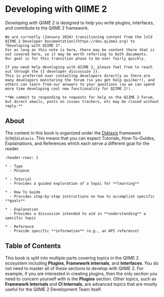 # Developing with QIIME 2

*Developing with QIIME 2* is designed to help you write plugins, interfaces, and contribute to the QIIME 2 framework.

```{note}
We are currently (January 2024) transitioning content from the [old QIIME 2 Developer Documentation](https://dev.qiime2.org) to *Developing with QIIME 2*.
For as long as this note is here, there may be content there that is not covered here, so it may be worth referring to both documents.
Our goal is for this transition phase to be over fairly quickly.
```

```{note}
If you need help developing with QIIME 2, please feel free to reach out through the {{ developer_discussion }}.
This is preferred over contacting developers directly as there are many developers monitoring the forum (so you get help quicker!), and others can learn from our answers to your questions (so we can spend more time developing cool new functionality for QIIME 2!).

**We commit to responding to requests for help on the QIIME 2 Forum, but direct emails, posts on issues trackers, etc may be closed without reply.**
```

## About
The content in this book is organized under the [Diátaxis](https://diataxis.fr/) framework {cite}`diataxis`.
This means that you can expect Tutorials, How-To-Guides, Explainations, and References which each serve a different goal for the reader.

```{list-table}
:header-rows: 1

* - Type
  - Purpose

* - Tutorial
  - Provides a guided exploration of a topic for **learning**

* - How To Guide
  - Provides step-by-step instructions on how to accomplish specific **goals**

* - Explanation
  - Provides a discussion intended to aid in **understanding** a specific topic

* - Reference
  - Provide specific **information** (e.g., an API reference)
```

## Table of Contents
This book is split into multiple parts covering topics in the QIIME 2 ecosystem including **Plugins**, **Framework internals**, and **Interfaces**.
You do not need to master all of these sections to develop with QIIME 2.
For example, if you are interested in creating plugins, then the only section you need to concern yourself with is the **Plugins** section.
Other topics, such as **Framework Internals** and **CI Internals**, are advanced topics that are mostly useful for the QIIME 2 Development Team itself.

